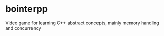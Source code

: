 bointerpp
=========

Video game for learning C++ abstract concepts, mainly memory handling and concurrency
